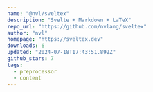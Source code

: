 ```yaml
---
name: "@nvl/sveltex"
description: "Svelte + Markdown + LaTeX"
repo_url: "https://github.com/nvlang/sveltex"
author: "nvl"
homepage: "https://sveltex.dev"
downloads: 6
updated: "2024-07-18T17:43:51.892Z"
github_stars: 7
tags: 
  - preprocessor
  - content
---
```

